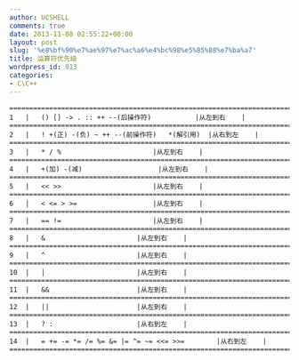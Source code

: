 ```yaml
---
author: UCSHELL
comments: true
date: 2013-11-08 02:55:22+00:00
layout: post
slug: '%e8%bf%90%e7%ae%97%e7%ac%a6%e4%bc%98%e5%85%88%e7%ba%a7'
title: 运算符优先级
wordpress_id: 913
categories:
- C\C++
---
```



    =============================================================================
    1	|	() [] -> . :: ++ --(后操作符)			|从左到右    |
    =============================================================================
    2	|	! +(正) -(负) ~ ++ --(前操作符)	*(解引用)	|从右到左    |
    =============================================================================
    3	|	* / %						|从左到右    |
    =============================================================================
    4	|	+(加) -(减)					|从左到右    |
    =============================================================================
    5	|	<< >>						|从左到右    |
    =============================================================================
    6	|	< <= > >= 					|从左到右    |
    =============================================================================
    7	|	== !=						|从左到右    |
    =============================================================================
    8	|	&						|从左到右    |
    =============================================================================
    9	|	^						|从左到右    |
    =============================================================================
    10	|	|						|从左到右    |
    =============================================================================
    11	|	&&						|从左到右    |
    =============================================================================
    12	|	||						|从左到右    |
    =============================================================================
    13	|	? :						|从右到左    |
    =============================================================================
    14	|	= += -= *= /= %= &= |= ^= ~= <<= >>=		|从右到左    |
    =============================================================================
    


















